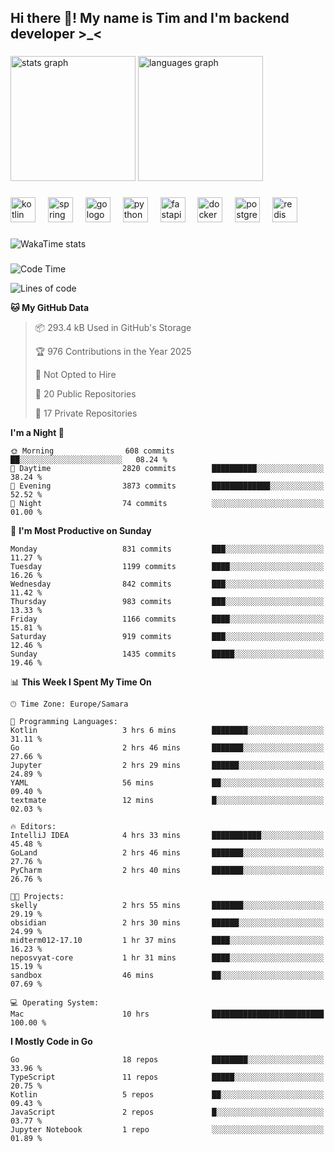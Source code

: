 <h2 align="left">Hi there 👋! My name is Tim and I'm backend developer >_<</h2>

###

<div align="left">
  <img src="https://github-readme-stats-qilm.vercel.app/api?username=intezya&hide_title=false&hide_rank=false&show_icons=true&include_all_commits=true&count_private=true&disable_animations=false&theme=omni&locale=en&hide_border=true&order=1&show=prs_merged&hide=issues" height="200" alt="stats graph"  />
  <img src="https://github-readme-stats-qilm.vercel.app/api/top-langs?username=intezya&locale=en&hide_title=false&layout=donut&langs_count=5&theme=omni&hide_border=true&order=2&exclude_repo=github-readme-stats&hide=Mako,Jupyter%20Notebook" height="200" alt="languages graph"  />
</div>

###

<div align="left">
  <img src="https://img.shields.io/badge/Kotlin-7F52FF?logo=kotlin&logoColor=white&style=for-the-badge" height="40" alt="kotlin logo"  />
  <img width="12" />
  <img src="https://img.shields.io/badge/Spring-6DB33F?logo=spring&logoColor=black&style=for-the-badge" height="40" alt="spring logo"  />
  <img width="12" />
  <img src="https://img.shields.io/badge/Go-00ADD8?logo=go&logoColor=white&style=for-the-badge" height="40" alt="go logo"  />
  <img width="12" />
  <img src="https://img.shields.io/badge/Python-3776AB?logo=python&logoColor=white&style=for-the-badge" height="40" alt="python logo"  />
  <img width="12" />
  <img src="https://img.shields.io/badge/FastAPI-009688?logo=fastapi&logoColor=white&style=for-the-badge" height="40" alt="fastapi logo"  />
  <img width="12" />
  <img src="https://img.shields.io/badge/Docker-2496ED?logo=docker&logoColor=white&style=for-the-badge" height="40" alt="docker logo"  />
  <img width="12" />
  <img src="https://img.shields.io/badge/PostgreSQL-4169E1?logo=postgresql&logoColor=white&style=for-the-badge" height="40" alt="postgresql logo"  />
  <img width="12" />
  <img src="https://img.shields.io/badge/Redis-DC382D?logo=redis&logoColor=white&style=for-the-badge" height="40" alt="redis logo"  />
</div>

###

<picture>
	<source
		srcset="https://github-readme-stats-qilm.vercel.app/api/wakatime?username=intezya&theme=omni&layout=compact&hide_border=true"
		media="(prefers-color-scheme: dark)%2C (prefers-color-scheme: no-preference)"
	/>
	<img alt="WakaTime stats" src="https://github-readme-stats-qilm.vercel.app/api/wakatime?username=intezya&theme=omni&layout=compact&hide_border=true&"/>
</picture>

###

<!--START_SECTION:waka-->
![Code Time](http://img.shields.io/badge/Code%20Time-980%20hrs%2011%20mins-blue)

![Lines of code](https://img.shields.io/badge/From%20Hello%20World%20I%27ve%20Written-1.7%20million%20lines%20of%20code-blue)

**🐱 My GitHub Data** 

> 📦 293.4 kB Used in GitHub's Storage 
 > 
> 🏆 976 Contributions in the Year 2025
 > 
> 🚫 Not Opted to Hire
 > 
> 📜 20 Public Repositories 
 > 
> 🔑 17 Private Repositories 
 > 
**I'm a Night 🦉** 

```text
🌞 Morning                608 commits         ██░░░░░░░░░░░░░░░░░░░░░░░   08.24 % 
🌆 Daytime                2820 commits        ██████████░░░░░░░░░░░░░░░   38.24 % 
🌃 Evening                3873 commits        █████████████░░░░░░░░░░░░   52.52 % 
🌙 Night                  74 commits          ░░░░░░░░░░░░░░░░░░░░░░░░░   01.00 % 
```
📅 **I'm Most Productive on Sunday** 

```text
Monday                   831 commits         ███░░░░░░░░░░░░░░░░░░░░░░   11.27 % 
Tuesday                  1199 commits        ████░░░░░░░░░░░░░░░░░░░░░   16.26 % 
Wednesday                842 commits         ███░░░░░░░░░░░░░░░░░░░░░░   11.42 % 
Thursday                 983 commits         ███░░░░░░░░░░░░░░░░░░░░░░   13.33 % 
Friday                   1166 commits        ████░░░░░░░░░░░░░░░░░░░░░   15.81 % 
Saturday                 919 commits         ███░░░░░░░░░░░░░░░░░░░░░░   12.46 % 
Sunday                   1435 commits        █████░░░░░░░░░░░░░░░░░░░░   19.46 % 
```


📊 **This Week I Spent My Time On** 

```text
🕑︎ Time Zone: Europe/Samara

💬 Programming Languages: 
Kotlin                   3 hrs 6 mins        ████████░░░░░░░░░░░░░░░░░   31.11 % 
Go                       2 hrs 46 mins       ███████░░░░░░░░░░░░░░░░░░   27.66 % 
Jupyter                  2 hrs 29 mins       ██████░░░░░░░░░░░░░░░░░░░   24.89 % 
YAML                     56 mins             ██░░░░░░░░░░░░░░░░░░░░░░░   09.40 % 
textmate                 12 mins             █░░░░░░░░░░░░░░░░░░░░░░░░   02.03 % 

🔥 Editors: 
IntelliJ IDEA            4 hrs 33 mins       ███████████░░░░░░░░░░░░░░   45.48 % 
GoLand                   2 hrs 46 mins       ███████░░░░░░░░░░░░░░░░░░   27.76 % 
PyCharm                  2 hrs 40 mins       ███████░░░░░░░░░░░░░░░░░░   26.76 % 

🐱‍💻 Projects: 
skelly                   2 hrs 55 mins       ███████░░░░░░░░░░░░░░░░░░   29.19 % 
obsidian                 2 hrs 30 mins       ██████░░░░░░░░░░░░░░░░░░░   24.99 % 
midterm012-17.10         1 hr 37 mins        ████░░░░░░░░░░░░░░░░░░░░░   16.23 % 
neposvyat-core           1 hr 31 mins        ████░░░░░░░░░░░░░░░░░░░░░   15.19 % 
sandbox                  46 mins             ██░░░░░░░░░░░░░░░░░░░░░░░   07.69 % 

💻 Operating System: 
Mac                      10 hrs              █████████████████████████   100.00 % 
```

**I Mostly Code in Go** 

```text
Go                       18 repos            ████████░░░░░░░░░░░░░░░░░   33.96 % 
TypeScript               11 repos            █████░░░░░░░░░░░░░░░░░░░░   20.75 % 
Kotlin                   5 repos             ██░░░░░░░░░░░░░░░░░░░░░░░   09.43 % 
JavaScript               2 repos             █░░░░░░░░░░░░░░░░░░░░░░░░   03.77 % 
Jupyter Notebook         1 repo              ░░░░░░░░░░░░░░░░░░░░░░░░░   01.89 % 
```




<!--END_SECTION:waka-->
